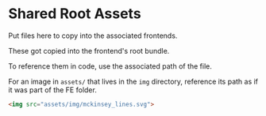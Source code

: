 # Shared Root Assets

Put files here to copy into the associated frontends.

These got copied into the frontend's root bundle.

To reference them in code, use the associated path of the file.

For an image in `assets/` that lives in the `img` directory, reference its path as if it was 
part of the FE folder.

```html 
<img src="assets/img/mckinsey_lines.svg">
```

